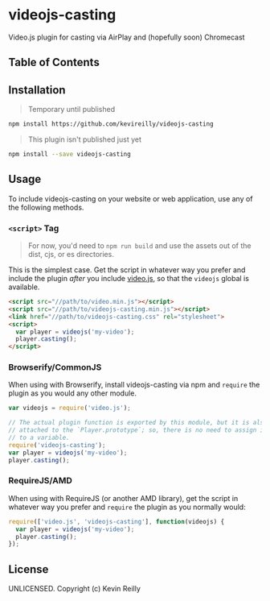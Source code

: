 # videojs-casting

Video.js plugin for casting via AirPlay and (hopefully soon) Chromecast

## Table of Contents

<!-- START doctoc -->
<!-- END doctoc -->
## Installation

> Temporary until published

```sh
npm install https://github.com/kevireilly/videojs-casting
```

> This plugin isn't published just yet

```sh
npm install --save videojs-casting
```

## Usage

To include videojs-casting on your website or web application, use any of the following methods.

### `<script>` Tag
> For now, you'd need to `npm run build` and use the assets out of the dist, cjs, or es directories.

This is the simplest case. Get the script in whatever way you prefer and include the plugin _after_ you include [video.js][videojs], so that the `videojs` global is available.

```html
<script src="//path/to/video.min.js"></script>
<script src="//path/to/videojs-casting.min.js"></script>
<link href="//path/to/videojs-casting.css" rel="stylesheet">
<script>
  var player = videojs('my-video');
  player.casting();
</script>
```

### Browserify/CommonJS

When using with Browserify, install videojs-casting via npm and `require` the plugin as you would any other module.

```js
var videojs = require('video.js');

// The actual plugin function is exported by this module, but it is also
// attached to the `Player.prototype`; so, there is no need to assign it
// to a variable.
require('videojs-casting');
var player = videojs('my-video');
player.casting();
```

### RequireJS/AMD

When using with RequireJS (or another AMD library), get the script in whatever way you prefer and `require` the plugin as you normally would:

```js
require(['video.js', 'videojs-casting'], function(videojs) {
  var player = videojs('my-video');
  player.casting();
});
```

## License

UNLICENSED. Copyright (c) Kevin Reilly


[videojs]: http://videojs.com/

